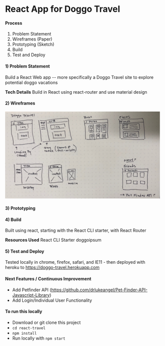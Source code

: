 # React App for Doggo Travel

#### Process
1) Problem Statement
2) Wireframes (Paper)
3) Prototyping (Sketch)
4) Build
5) Test and Deploy


#### 1) Problem Statement
Build a React Web app -- more specifically a Doggo Travel site to explore potential doggo vacations

**Tech Details**
Build in React using react-router and use material design


#### 2) Wireframes
![Doggo Wireframes](https://raw.githubusercontent.com/thacherT1D/react-travel/master/doggo_wireframe.jpg)

#### 3) Prototyping


#### 4) Build
Built using react, starting with the React CLI starter, with React Router


**Resources Used**
React CLI Starter
doggoipsum

#### 5) Test and Deploy
Tested locally in chrome, firefox, safari, and IE11 - then deployed with heroku to https://doggo-travel.herokuapp.com


#### Next Features / Continuous Improvement
- Add Petfinder API (https://github.com/drlukeangel/Pet-Finder-API-Javascript-Library)
- Add Login/Individual User Functionality


#### To run this locally
- Download or git clone this project
- `cd react-travel`
- `npm install`
- Run locally with `npm start`
